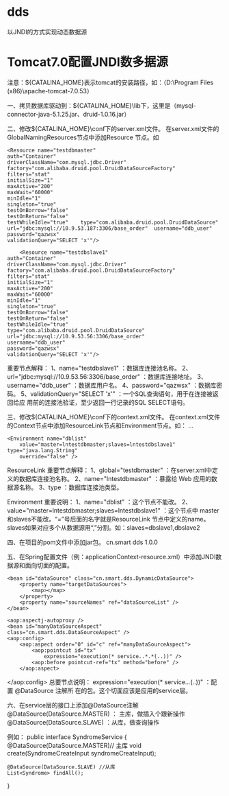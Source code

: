 # dds
 以JNDI的方式实现动态数据源
 
# Tomcat7.0配置JNDI数多据源
注意：${CATALINA_HOME}表示tomcat的安装路径，如：（D:\Program Files (x86)\apache-tomcat-7.0.53）

一、拷贝数据库驱动到：${CATALINA_HOME}\lib下，这里是（mysql-connector-java-5.1.25.jar、druid-1.0.16.jar）

二、修改${CATALINA_HOME}\conf下的server.xml文件。
在server.xml文件的GlobalNamingResources节点中添加Resource 节点。如

<GlobalNamingResources>
    
    <Resource name="testdbmaster" 
	auth="Container" 
	driverClassName="com.mysql.jdbc.Driver" 	factory="com.alibaba.druid.pool.DruidDataSourceFactory" 	filters="stat" 
	initialSize="1" 
	maxActive="200" 
	maxWait="60000" 	
	minIdle="1" 
	singleton="true" 
	testOnBorrow="false" 
	testOnReturn="false" 	
	testWhileIdle="true" 	type="com.alibaba.druid.pool.DruidDataSource" 	url="jdbc:mysql://10.9.53.187:3306/base_order" 	username="ddb_user"
	password="qazwsx" 	 
	validationQuery="SELECT 'x'"/>
	
		<Resource name="testdbslave1"  
	auth="Container" 
	driverClassName="com.mysql.jdbc.Driver" 		factory="com.alibaba.druid.pool.DruidDataSourceFactory" 		filters="stat" 
	initialSize="1" 
	maxActive="200" 
	maxWait="60000" 	
	minIdle="1" 				
	singleton="true" 
	testOnBorrow="false" 
	testOnReturn="false" 		
	testWhileIdle="true" 				
	type="com.alibaba.druid.pool.DruidDataSource" 	
	url="jdbc:mysql://10.9.53.56:3306/base_order" 	
	username="ddb_user" 
	password="qazwsx" 
	validationQuery="SELECT 'x'"/>
</GlobalNamingResources>



重要节点解释：
1、name="testdbslave1" ：数据库连接池名称。
2、url="jdbc:mysql://10.9.53.56:3306/base_order" ：数据库连接地址。
3、username="ddb_user" ：数据库用户名。
4、password="qazwsx" ：数据库密码。
5、validationQuery="SELECT 'x'" ：一个SQL查询语句，用于在连接被返回给应	用前的连接池验证，至少返回一行记录的SQL SELECT语句。

三、修改${CATALINA_HOME}\conf下的context.xml文件。
在context.xml文件的Context节点中添加ResourceLink节点和Environment节点。如：
<Context>
...
	<ResourceLink global="testdbmaster" name="lntestdbmaster"
		type="com.alibaba.druid.pool.DruidDataSource" />
	<ResourceLink global="testdbslave1" name="lntestdbslave1"
		type="com.alibaba.druid.pool.DruidDataSource" />

	<Environment name="dblist"
		value="master=lntestdbmaster;slaves=lntestdbslave1" 					type="java.lang.String"
		override="false" />
</Context>

ResourceLink 重要节点解释：
1、global="testdbmaster"  ：在server.xml中定义的数据库连接池名称。
2、name="lntestdbmaster" ：暴露给 Web 应用的数据源名称。
3、type ：数据库连接池类型。

Environment 重要说明：
1、name="dblist" ：这个节点不能改。
2、value="master=lntestdbmaster;slaves=lntestdbslave1" ：这个节点中	master和slaves不能改。“=”号后面的名字就是ResourceLink 节点中定义的name。 	slaves如果对应多个从数据源用“,”分割。如：slaves=dbslave1,dbslave2

四、在项目的pom文件中添加jar包。
<dependency>
		<groupId>cn.smart</groupId>
		<artifactId>dds</artifactId>
		<version>1.0.0</version>
</dependency>

五、在Spring配置文件（例：applicationContext-resource.xml）中添加JNDI数据源和面向切面的配置。
<!-- 引用JNDI配置 -->
<bean id="dataSourceList" 		class="org.springframework.jndi.JndiObjectFactoryBean">
		<property name="jndiName" value="java:/comp/env/dblist" />
</bean>

<!-- 引用JNDI数据源 -->
	<bean id="dataSource" class="cn.smart.dds.DynamicDataSource">
		<property name="targetDataSources">
			<map></map>
		</property>
    	<property name="sourceNames" ref="dataSourceList" />    
    </bean>

<!-- 面向切面的配置 -->
	<aop:aspectj-autoproxy />
	<bean id="manyDataSourceAspect" 	class="cn.smart.dds.DataSourceAspect" />
	<aop:config>
		<aop:aspect order="0" id="c" ref="manyDataSourceAspect">
			<aop:pointcut id="tx"
				expression="execution(* service..*.*(..))" />
			<aop:before pointcut-ref="tx" method="before" />
		</aop:aspect>
</aop:config>
总要节点说明： 
expression="execution(* service..*.*(..))" ：配置 @DataSource 注解所	在的包。这个切面应该是应用的service层。

六、在service层的接口上添加@DataSource注解
@DataSource(DataSource.MASTER) ： 主库，做插入个跟新操作
@DataSource(DataSource.SLAVE) ：从库，做查询操作

例如：
public interface SyndromeService {
	@DataSource(DataSource.MASTER)// 主库
void create(SyndromeCreateInput syndromeCreateInput);

    @DataSource(DataSource.SLAVE) //从库
    List<Syndrome> findAll();    
}


